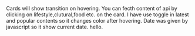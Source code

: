 Cards will show transition on hovering.
You can fecth content of api by clicking on lifestyle,clutural,food etc. on the card.
I have use toggle in latest and popular contents so it changes color after hovering.
Date was given by javascript so it show current date.
hello.

